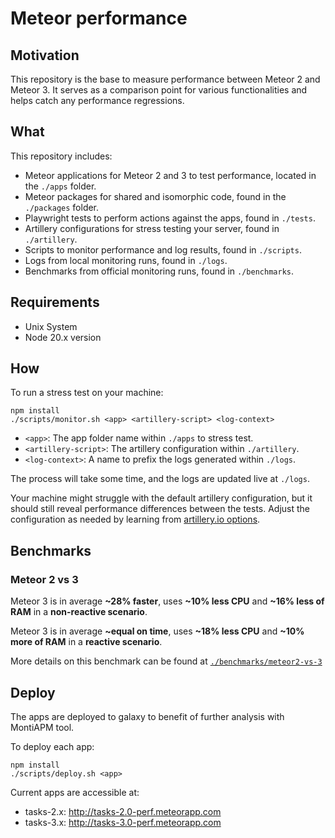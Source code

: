 # Meteor performance

## Motivation

This repository is the base to measure performance between Meteor 2 and Meteor 3. It serves as a comparison point for various functionalities and helps catch any performance regressions.

## What

This repository includes:

- Meteor applications for Meteor 2 and 3 to test performance, located in the `./apps` folder.
- Meteor packages for shared and isomorphic code, found in the `./packages` folder.
- Playwright tests to perform actions against the apps, found in `./tests`.
- Artillery configurations for stress testing your server, found in `./artillery`.
- Scripts to monitor performance and log results, found in `./scripts`.
- Logs from local monitoring runs, found in `./logs`.
- Benchmarks from official monitoring runs, found in `./benchmarks`.

## Requirements

- Unix System
- Node 20.x version

## How

To run a stress test on your machine:

```shell
npm install
./scripts/monitor.sh <app> <artillery-script> <log-context>
```

- `<app>`: The app folder name within `./apps` to stress test.
- `<artillery-script>`: The artillery configuration within `./artillery`.
- `<log-context>`: A name to prefix the logs generated within `./logs`.

The process will take some time, and the logs are updated live at `./logs`.

Your machine might struggle with the default artillery configuration, but it should still reveal performance differences between the tests. Adjust the configuration as needed by learning from [artillery.io options](https://www.artillery.io/docs).

## Benchmarks

### Meteor 2 vs 3

Meteor 3 is in average **~28% faster**, uses **~10% less CPU** and  **~16% less of RAM** in a **non-reactive scenario**.

Meteor 3 is in average **~equal on time**, uses **~18% less CPU** and **~10% more of RAM** in a **reactive scenario**.

More details on this benchmark can be found at [`./benchmarks/meteor2-vs-3`](./benchmarks/meteor2-vs-3)

## Deploy

The apps are deployed to galaxy to benefit of further analysis with MontiAPM tool.

To deploy each app:

```shell
npm install
./scripts/deploy.sh <app>
```

Current apps are accessible at:

- tasks-2.x: http://tasks-2.0-perf.meteorapp.com
- tasks-3.x: http://tasks-3.0-perf.meteorapp.com
